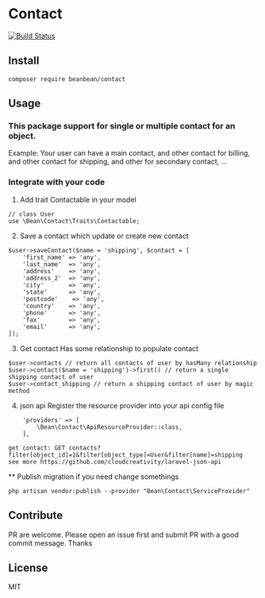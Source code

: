 # Contact

[![Build Status](https://travis-ci.com/toancong/contact.svg?branch=master)](https://travis-ci.com/toancong/contact)

## Install

```
composer require beanbean/contact
```

## Usage

### This package support for single or multiple contact for an object.
Example: Your user can have a main contact, and other contact for billing, and other contact for shipping, and other for secondary contact, ...

### Integrate with your code

1. Add trait Contactable in your model

```
// class User
use \Bean\Contact\Traits\Contactable;
```

2. Save a contact which update or create new contact

```
$user->saveContact($name = 'shipping', $contact = [
    'first_name' => 'any',
    'last_name'  => 'any',
    'address'    => 'any',
    'address_2'  => 'any',
    'city'       => 'any',
    'state'      => 'any',
    'postcode'    => 'any',
    'country'    => 'any',
    'phone'      => 'any',
    'fax'        => 'any',
    'email'      => 'any',
]);
```

3. Get contact
Has some relationship to populate contact

```
$user->contacts // return all contacts of user by hasMany relationship
$user->contact($name = 'shipping')->first() // return a single shipping contact of user
$user->contact_shipping // return a shipping contact of user by magic method
```

4. json api
Register the resource provider into your api config file
```
    'providers' => [
        \Bean\Contact\ApiResourceProvider::class,
    ],
```

```
get contact: GET contacts?filter[object_id]=1&filter[object_type]=User&filter[name]=shipping
see more https://github.com/cloudcreativity/laravel-json-api
```

** Publish migration if you need change somethings
```
php artisan vendor:publish --provider "Bean\Contact\ServiceProvider"
```

## Contribute

PR are welcome. Please open an issue first and submit PR with a good commit message. Thanks

## License

MIT
